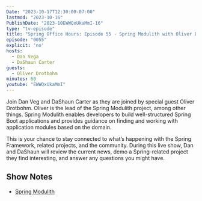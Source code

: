 ```yaml
---
Date: "2023-10-17T12:30:00-07:00"
lastmod: "2023-10-16"
PublishDate: "2023-10EWWQxUkaMmI-16"
type: "tv-episode"
title: "Spring Office Hours: Episode 55 - Spring Modulith with Oliver Drotbohm"
episode: "0055"
explicit: 'no'
hosts:
  - Dan Vega
  - DaShaun Carter
guests:
  - Oliver Drotbohm
minutes: 60
youtube: "EWWQxUkaMmI"
---
```


Join Dan Veg and DaShaun Carter as they are joined by special guest Oliver Drotbohm. Oliver is the lead of the Spring Modulith project, among other things. Spring Modulith enables developers to build well-structured Spring Boot applications and provides guidance on finding and working with application modules based on the domain.

This is your chance to stay connected to what’s happening with the Spring Framework, related projects, and the community. During this live show, Dan and DaShaun will review the current news, demo a Spring-related project they find interesting, and answer any questions you might have.

## Show Notes

- [Spring Modulith](https://spring.io/projects/spring-modulith)
